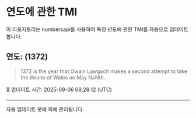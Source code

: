 
# 연도에 관한 TMI

이 리포지토리는 numbersapi를 사용하여 특정 년도에 관한 TMI를 자동으로 업데이트합니다.

## 연도: (1372)
> 1372 is the year that Owain Lawgoch makes a second attempt to take the throne of Wales on May NaNth.

⏳ 업데이트 시간: 2025-09-06 08:28:12 (UTC)

---
자동 업데이트 봇에 의해 관리됩니다.
